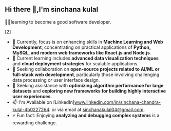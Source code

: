 ## Hi there 👋,I'm sinchana kulal


👨‍💻learning to become a good software developer.

[2]

- 🔭 Currently, focus is on enhancing skills in **Machine Learning and Web Development**, concentrating on practical applications of **Python, MySQL, and modern web frameworks like    React.js and Node.js**.
-  🌱 Current learning includes **advanced data visualization techniques** and **cloud deployment strategies** for scalable applications.
-   👯 Seeking collaboration on **open-source projects related to AI/ML or full-stack web development**, particularly those involving challenging data processing or user interface design.
-   🤔 Seeking assistance with **optimizing algorithm performance for large datasets** and **exploring new frameworks for building highly interactive user experiences**.
-   📫 I'm Available on [LinkedIn]www.linkedin.com/in/sinchana-chandra-kulal-4b0227264. or via email at sinchanakulal04@gmail.com.
-   ⚡ Fun fact: Enjoying **analyzing and debugging complex systems** is a rewarding challenge.



